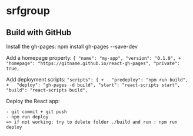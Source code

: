 # srfgroup

## Build with GitHub

Install the gh-pages: npm install gh-pages --save-dev

Add a homepage property: `{
                           "name": "my-app",
                           "version": "0.1.0",
                         + "homepage": "https://gitname.github.io/react-gh-pages",
                           "private": true,`
   

Add deployment scripts: `"scripts": {
                        +   "predeploy": "npm run build",
                        +   "deploy": "gh-pages -d build",
                            "start": "react-scripts start",
                            "build": "react-scripts build",`
                            
Deploy the React app: 

    - git commit + git push
    - npm run deploy
    => if not working: try to delete folder ./build and run : npm run deploy